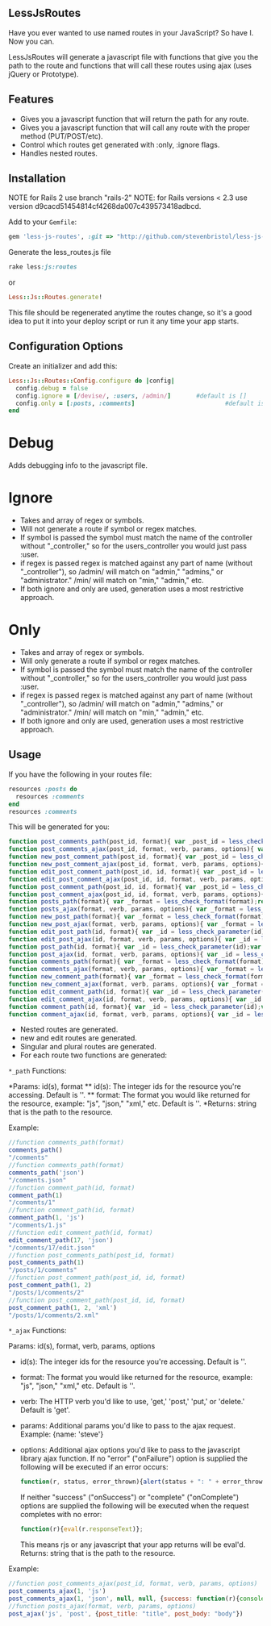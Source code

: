 ## LessJsRoutes

Have you ever wanted to use named routes in your JavaScript? So have I. Now you can.

LessJsRoutes will generate a javascript file with functions that give you the path to the route
and functions that will call these routes using ajax (uses jQuery or Prototype).



## Features

* Gives you a javascript function that will return the path for any route.
* Gives you a javascript function that will call any route with the proper method (PUT/POST/etc).
* Control which routes get generated with :only, :ignore flags.
* Handles nested routes.



## Installation

NOTE for Rails 2 use branch "rails-2"
NOTE: for Rails versions < 2.3 use version d9cacd51454814cf4268da007c439573418adbcd.

Add to your `Gemfile`:

``` rb
gem 'less-js-routes', :git => "http://github.com/stevenbristol/less-js-routes"
```

Generate the less_routes.js file

``` rb
rake less:js:routes
```

or 

``` rb
Less::Js::Routes.generate!
```

This file should be regenerated anytime the routes change, so it's a good idea to put it into your deploy script or run it any time your app starts.


## Configuration Options

Create an initializer and add this:

``` rb
Less::Js::Routes::Config.configure do |config|
  config.debug = false 													#default is false
  config.ignore = [/devise/, :users, /admin/]		#default is []
  config.only = [:posts, :comments]							#default is []
end
```

# Debug
Adds debugging info to the javascript file.

# Ignore
* Takes and array of regex or symbols. 
* Will not generate a route if symbol or regex matches.
* If symbol is passed the symbol must match the name of the controller without "_controller," so for the users_controller you would just pass :user.
* if regex is passed regex is matched against any part of name (without "_controller"), so /admin/ will match on "admin," "admins," or "administrator." /min/ will match on "min," "admin," etc.
* If both ignore and only are used, generation uses a most restrictive approach.

# Only

* Takes and array of regex or symbols. 
* Will only generate a route if symbol or regex matches.
* If symbol is passed the symbol must match the name of the controller without "_controller," so for the users_controller you would just pass :user.
* if regex is passed regex is matched against any part of name (without "_controller"), so /admin/ will match on "admin," "admins," or "administrator." /min/ will match on "min," "admin," etc.
* If both ignore and only are used, generation uses a most restrictive approach.


## Usage

If you have the following in your routes file:

``` rb
resources :posts do
  resources :comments
end
resources :comments
```

This will be generated for you:

``` js
function post_comments_path(post_id, format){ var _post_id = less_check_parameter(post_id);var _format = less_check_format(format);return '/posts' + '/' + _post_id + '/comments' + _format}
function post_comments_ajax(post_id, format, verb, params, options){ var _post_id = less_check_parameter(post_id);var _format = less_check_format(format);return less_ajax('/posts' + '/' + _post_id + '/comments' + _format, verb, params, options)}
function new_post_comment_path(post_id, format){ var _post_id = less_check_parameter(post_id);var _format = less_check_format(format);return '/posts' + '/' + _post_id + '/comments' + '/new' + _format}
function new_post_comment_ajax(post_id, format, verb, params, options){ var _post_id = less_check_parameter(post_id);var _format = less_check_format(format);return less_ajax('/posts' + '/' + _post_id + '/comments' + '/new' + _format, verb, params, options)}
function edit_post_comment_path(post_id, id, format){ var _post_id = less_check_parameter(post_id);var _id = less_check_parameter(id);var _format = less_check_format(format);return '/posts' + '/' + _post_id + '/comments' + '/' + _id + '/edit' + _format}
function edit_post_comment_ajax(post_id, id, format, verb, params, options){ var _post_id = less_check_parameter(post_id);var _id = less_check_parameter(id);var _format = less_check_format(format);return less_ajax('/posts' + '/' + _post_id + '/comments' + '/' + _id + '/edit' + _format, verb, params, options)}
function post_comment_path(post_id, id, format){ var _post_id = less_check_parameter(post_id);var _id = less_check_parameter(id);var _format = less_check_format(format);return '/posts' + '/' + _post_id + '/comments' + '/' + _id + _format}
function post_comment_ajax(post_id, id, format, verb, params, options){ var _post_id = less_check_parameter(post_id);var _id = less_check_parameter(id);var _format = less_check_format(format);return less_ajax('/posts' + '/' + _post_id + '/comments' + '/' + _id + _format, verb, params, options)}
function posts_path(format){ var _format = less_check_format(format);return '/posts' + _format}
function posts_ajax(format, verb, params, options){ var _format = less_check_format(format);return less_ajax('/posts' + _format, verb, params, options)}
function new_post_path(format){ var _format = less_check_format(format);return '/posts' + '/new' + _format}
function new_post_ajax(format, verb, params, options){ var _format = less_check_format(format);return less_ajax('/posts' + '/new' + _format, verb, params, options)}
function edit_post_path(id, format){ var _id = less_check_parameter(id);var _format = less_check_format(format);return '/posts' + '/' + _id + '/edit' + _format}
function edit_post_ajax(id, format, verb, params, options){ var _id = less_check_parameter(id);var _format = less_check_format(format);return less_ajax('/posts' + '/' + _id + '/edit' + _format, verb, params, options)}
function post_path(id, format){ var _id = less_check_parameter(id);var _format = less_check_format(format);return '/posts' + '/' + _id + _format}
function post_ajax(id, format, verb, params, options){ var _id = less_check_parameter(id);var _format = less_check_format(format);return less_ajax('/posts' + '/' + _id + _format, verb, params, options)}
function comments_path(format){ var _format = less_check_format(format);return '/comments' + _format}
function comments_ajax(format, verb, params, options){ var _format = less_check_format(format);return less_ajax('/comments' + _format, verb, params, options)}
function new_comment_path(format){ var _format = less_check_format(format);return '/comments' + '/new' + _format}
function new_comment_ajax(format, verb, params, options){ var _format = less_check_format(format);return less_ajax('/comments' + '/new' + _format, verb, params, options)}
function edit_comment_path(id, format){ var _id = less_check_parameter(id);var _format = less_check_format(format);return '/comments' + '/' + _id + '/edit' + _format}
function edit_comment_ajax(id, format, verb, params, options){ var _id = less_check_parameter(id);var _format = less_check_format(format);return less_ajax('/comments' + '/' + _id + '/edit' + _format, verb, params, options)}
function comment_path(id, format){ var _id = less_check_parameter(id);var _format = less_check_format(format);return '/comments' + '/' + _id + _format}
function comment_ajax(id, format, verb, params, options){ var _id = less_check_parameter(id);var _format = less_check_format(format);return less_ajax('/comments' + '/' + _id + _format, verb, params, options)}
```


* Nested routes are generated.
* new and edit routes are generated.
* Singular and plural routes are generated.
* For each route two functions are generated: 




```*_path``` Functions:

*Params: id(s), format
** id(s): The integer ids for the resource you're accessing. Default is ''.
** format: The format you would like returned for the resource, example: "js", "json," "xml," etc. Default is ''.
*Returns: string that is the path to the resource. 

Example:

``` js
//function comments_path(format)
comments_path()
"/comments"
//function comments_path(format)
comments_path('json')
"/comments.json"
//function comment_path(id, format)
comment_path(1)
"/comments/1"
//function comment_path(id, format)
comment_path(1, 'js')
"/comments/1.js"
//function edit_comment_path(id, format)
edit_comment_path(17, 'json')
"/comments/17/edit.json"
//function post_comments_path(post_id, format)
post_comments_path(1)
"/posts/1/comments"
//function post_comment_path(post_id, id, format)
post_comment_path(1, 2)
"/posts/1/comments/2"
//function post_comment_path(post_id, id, format)
post_comment_path(1, 2, 'xml')
"/posts/1/comments/2.xml"
```



```*_ajax``` Functions:

Params: id(s), format, verb, params, options
* id(s): The integer ids for the resource you're accessing. Default is ''.
* format: The format you would like returned for the resource, example: "js", "json," "xml," etc. Default is ''.
* verb: The HTTP verb you'd like to use, 'get,' 'post,' 'put,' or 'delete.'  Default is 'get'.
* params: Additional params you'd like to pass to the ajax request. Example: {name: 'steve'}
* options: Additional ajax options you'd like to pass to the javascript library ajax function. 
	If no "error" ("onFailure") option is supplied the following will be executed if an error occurs:
	
	``` js
	function(r, status, error_thrown){alert(status + ": " + error_thrown)}
	```
	
	If neither "success" ("onSuccess") or "complete" ("onComplete") options are supplied the following will be executed when the request completes with no error:
	
	``` js
	function(r){eval(r.responseText)};
	```
	
	This means rjs or any javascript that your app returns will be eval'd.
Returns: string that is the path to the resource. 

Example:

``` js
//function post_comments_ajax(post_id, format, verb, params, options)
post_comments_ajax(1, 'js')
post_comments_ajax(1, 'json', null, null, {success: function(r){console.log(r)}}))
//function posts_ajax(format, verb, params, options)
post_ajax('js', 'post', {post_title: "title", post_body: "body"})
```






